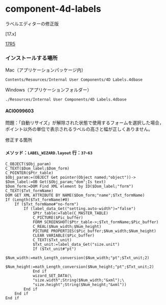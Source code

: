 # component-4d-labels
ラベルエディターの修正版

[17.x]

[17R5](https://github.com/4D-JP/component-4d-labels/releases/tag/ACI0099604-17r5)

### インストールする場所

Mac（アプリケーションパッケージ内）

```
Contents/Resources/Internal User Components/4D Labels.4dbase
```

Windows（アプリケーションフォルダー）

```
./Resources/Internal User Components/4D Labels.4dbase
```

#### ACI0099603

問題：「自動リサイズ」が解除された状態で使用するフォームを選択した場合，ポイント以外の単位で表示されるラベルの高さと幅が正しくありません。

修正する箇所

#### メソッド：``LABEL_WIZARD.layout`` 行：``37``-``63``

```
C_OBJECT($Obj_param)
C_TEXT($Dom_label;$Dom_form)
C_POINTER($Ptr_table)
$Obj_param:=(OBJECT Get pointer(Object named;"object"))->
$Dom_label:=OB Get($Obj_param;"dom";Is text)
$Dom_form:=DOM Find XML element by ID($Dom_label;"form")
C_TEXT($Txt_formName)
DOM GET XML ATTRIBUTE BY NAME($Dom_form;"name";$Txt_formName)
If (Length($Txt_formName)#0)
	If ($Txt_formName#"no-form")
		If (label_data_Get("setting.auto-width")="false")
			$Ptr_table:=Table(C_MASTER_TABLE)
			C_PICTURE($Pic_buffer)
			FORM SCREENSHOT($Ptr_table->;$Txt_formName;$Pic_buffer)
			C_REAL($Num_width;$Num_height)
			PICTURE PROPERTIES($Pic_buffer;$Num_width;$Num_height)
			CLEAR VARIABLE($Pic_buffer)
			C_TEXT($Txt_unit)
			$Txt_unit:=label_data_Get("size.unit")
			If ($Txt_unit#"pt")
				$Num_width:=math_Length_conversion($Num_width;"pt";$Txt_unit;2)
				$Num_height:=math_Length_conversion($Num_height;"pt";$Txt_unit;2)
			End if 
			wizard_SET_DATA(\
			"size.width";String($Num_width;"&xml");\
			"size.height";String($Num_height;"&xml"))
		End if 
	End if 
End if
```
